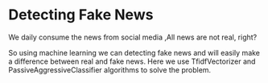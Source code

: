 # Detecting Fake News
We daily consume the news from social media ,All news are not real, right?

So using machine learning we can detecting fake news and will easily make a difference between real and fake news. 
Here we use TfidfVectorizer and PassiveAggressiveClassifier algorithms to solve the problem.
